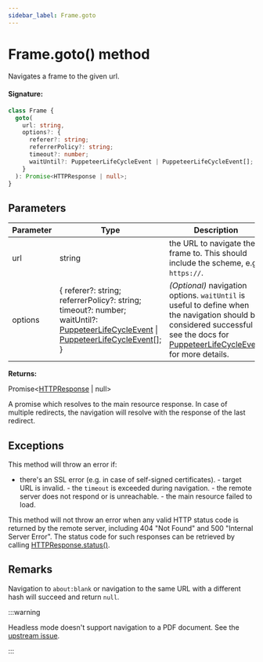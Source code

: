 ```yaml
---
sidebar_label: Frame.goto
---
```


# Frame.goto() method

Navigates a frame to the given url.

#### Signature:

```typescript
class Frame {
  goto(
    url: string,
    options?: {
      referer?: string;
      referrerPolicy?: string;
      timeout?: number;
      waitUntil?: PuppeteerLifeCycleEvent | PuppeteerLifeCycleEvent[];
    }
  ): Promise<HTTPResponse | null>;
}
```

## Parameters

| Parameter | Type                                                                                                                                                                                                                     | Description                                                                                                                                                                                                                                 |
| --------- | ------------------------------------------------------------------------------------------------------------------------------------------------------------------------------------------------------------------------ | ------------------------------------------------------------------------------------------------------------------------------------------------------------------------------------------------------------------------------------------- |
| url       | string                                                                                                                                                                                                                   | the URL to navigate the frame to. This should include the scheme, e.g. <code>https://</code>.                                                                                                                                               |
| options   | { referer?: string; referrerPolicy?: string; timeout?: number; waitUntil?: [PuppeteerLifeCycleEvent](./puppeteer.puppeteerlifecycleevent.md) \| [PuppeteerLifeCycleEvent](./puppeteer.puppeteerlifecycleevent.md)\[\]; } | <i>(Optional)</i> navigation options. <code>waitUntil</code> is useful to define when the navigation should be considered successful - see the docs for [PuppeteerLifeCycleEvent](./puppeteer.puppeteerlifecycleevent.md) for more details. |

**Returns:**

Promise&lt;[HTTPResponse](./puppeteer.httpresponse.md) \| null&gt;

A promise which resolves to the main resource response. In case of multiple redirects, the navigation will resolve with the response of the last redirect.

## Exceptions

This method will throw an error if:

- there's an SSL error (e.g. in case of self-signed certificates). - target URL is invalid. - the `timeout` is exceeded during navigation. - the remote server does not respond or is unreachable. - the main resource failed to load.

This method will not throw an error when any valid HTTP status code is returned by the remote server, including 404 "Not Found" and 500 "Internal Server Error". The status code for such responses can be retrieved by calling [HTTPResponse.status()](./puppeteer.httpresponse.status.md).

## Remarks

Navigation to `about:blank` or navigation to the same URL with a different hash will succeed and return `null`.

:::warning

Headless mode doesn't support navigation to a PDF document. See the [upstream issue](https://bugs.chromium.org/p/chromium/issues/detail?id=761295).

:::
